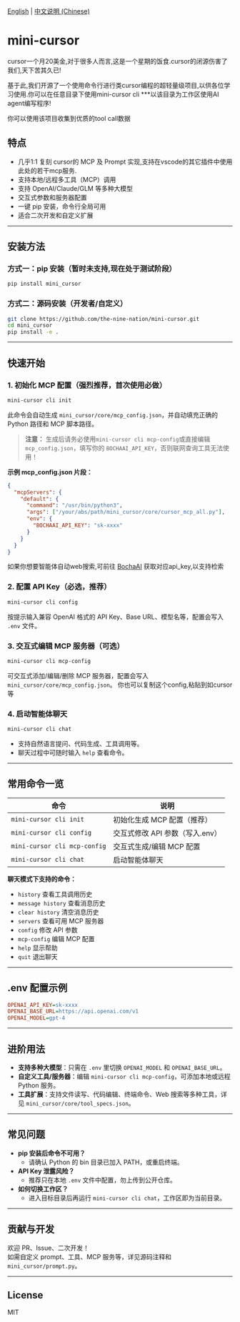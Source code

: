 [English](README.md) | [中文说明 (Chinese)](README_zh.md)

# mini-cursor

cursor一个月20美金,对于很多人而言,这是一个星期的饭食.cursor的闭源伤害了我们,天下苦其久已!

基于此,我们开源了一个使用命令行进行类cursor编程的超轻量级项目,以供各位学习使用.你可以在任意目录下使用mini-cursor cli ***以该目录为工作区使用AI agent编写程序!

你可以使用该项目收集到优质的tool call数据

## 特点

- 几乎1:1 复刻 cursor的 MCP 及 Prompt 实现,支持在vscode的其它插件中使用此处的若干mcp服务.
- 支持本地/远程多工具（MCP）调用
- 支持 OpenAI/Claude/GLM 等多种大模型
- 交互式参数和服务器配置
- 一键 pip 安装，命令行全局可用
- 适合二次开发和自定义扩展

---

## 安装方法

### 方式一：pip 安装（暂时未支持,现在处于测试阶段）

```bash
pip install mini_cursor
```

### 方式二：源码安装（开发者/自定义）

```bash
git clone https://github.com/the-nine-nation/mini-cursor.git
cd mini_cursor
pip install -e .
```

---

## 快速开始

### 1. 初始化 MCP 配置（强烈推荐，首次使用必做）

```bash
mini-cursor cli init
```
此命令会自动生成 `mini_cursor/core/mcp_config.json`，并自动填充正确的 Python 路径和 MCP 脚本路径。

> **注意：** 生成后请务必使用`mini-cursor cli mcp-config`或直接编辑 `mcp_config.json`，填写你的 `BOCHAAI_API_KEY`，否则联网查询工具无法使用！

**示例 mcp_config.json 片段：**
```json
{
  "mcpServers": {
    "default": {
      "command": "/usr/bin/python3",
      "args": ["/your/abs/path/mini_cursor/core/cursor_mcp_all.py"],
      "env": {
        "BOCHAAI_API_KEY": "sk-xxxx"
      }
    }
  }
}
```
如果你想要智能体自动web搜索,可前往 [BochaAI](https://open.bochaai.com/) 获取对应api_key,以支持检索

### 2. 配置 API Key（必选，推荐）


```bash
mini-cursor cli config
```
按提示输入兼容 OpenAI 格式的  API Key、Base URL、模型名等，配置会写入 `.env` 文件。

### 3. 交互式编辑 MCP 服务器（可选）

```bash
mini-cursor cli mcp-config
```
可交互式添加/编辑/删除 MCP 服务器，配置会写入 `mini_cursor/core/mcp_config.json`。
你也可以复制这个config,粘贴到如cursor等

### 4. 启动智能体聊天

```bash
mini-cursor cli chat
```
- 支持自然语言提问、代码生成、工具调用等。
- 聊天过程中可随时输入 `help` 查看命令。

---

## 常用命令一览

| 命令                        | 说明                         |
|-----------------------------|------------------------------|
| `mini-cursor cli init`       | 初始化生成 MCP 配置（推荐）   |
| `mini-cursor cli config`     | 交互式修改 API 参数（写入.env）|
| `mini-cursor cli mcp-config` | 交互式生成/编辑 MCP 配置      |
| `mini-cursor cli chat`       | 启动智能体聊天                |

**聊天模式下支持的命令：**
- `history`             查看工具调用历史
- `message history`     查看消息历史
- `clear history`       清空消息历史
- `servers`             查看可用 MCP 服务器
- `config`              修改 API 参数
- `mcp-config`          编辑 MCP 配置
- `help`                显示帮助
- `quit`                退出聊天

---

## .env 配置示例

```ini
OPENAI_API_KEY=sk-xxxx
OPENAI_BASE_URL=https://api.openai.com/v1
OPENAI_MODEL=gpt-4
```

---

## 进阶用法

- **支持多种大模型**：只需在 `.env` 里切换 `OPENAI_MODEL` 和 `OPENAI_BASE_URL`。
- **自定义工具/服务器**：编辑 `mini-cursor cli mcp-config`，可添加本地或远程 Python 服务。
- **工具扩展**：支持文件读写、代码编辑、终端命令、Web 搜索等多种工具，详见 `mini_cursor/core/tool_specs.json`。

---

## 常见问题

- **pip 安装后命令不可用？**
  - 请确认 Python 的 bin 目录已加入 PATH，或重启终端。
- **API Key 泄露风险？**
  - 推荐只在本地 `.env` 文件中配置，勿上传到公开仓库。
- **如何切换工作区？**
  - 进入目标目录后再运行 `mini-cursor cli chat`，工作区即为当前目录。

---

## 贡献与开发

欢迎 PR、Issue、二次开发！  
如需自定义 prompt、工具、MCP 服务等，详见源码注释和 `mini_cursor/prompt.py`。

---

## License

MIT 